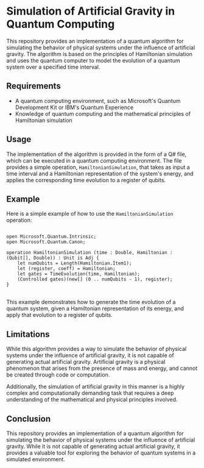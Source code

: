 <h1>Simulation of Artificial Gravity in Quantum Computing</h1>

<p>This repository provides an implementation of a quantum algorithm for simulating the behavior of physical systems under the influence of artificial gravity. The algorithm is based on the principles of Hamiltonian simulation and uses the quantum computer to model the evolution of a quantum system over a specified time interval.</p>

<h2>Requirements</h2>

<ul>
  <li>A quantum computing environment, such as Microsoft's Quantum Development Kit or IBM's Quantum Experience</li>
  <li>Knowledge of quantum computing and the mathematical principles of Hamiltonian simulation</li>
</ul>

<h2>Usage</h2>

<p>The implementation of the algorithm is provided in the form of a Q# file, which can be executed in a quantum computing environment. The file provides a simple operation, <code>HamiltonianSimulation</code>, that takes as input a time interval and a Hamiltonian representation of the system's energy, and applies the corresponding time evolution to a register of qubits.</p>

<h2>Example</h2>

<p>Here is a simple example of how to use the <code>HamiltonianSimulation</code> operation:</p>

<pre>
<code>
open Microsoft.Quantum.Intrinsic;
open Microsoft.Quantum.Canon;

operation HamiltonianSimulation (time : Double, Hamiltonian : (Qubit[], Double)) : Unit is Adj {
    let numQubits = Length(Hamiltonian.Item1);
    let (register, coeff) = Hamiltonian;
    let gates = TimeEvolution(time, Hamiltonian);
    (Controlled gates)(new[] (0 .. numQubits - 1), register);
}
</code>
</pre>

<p>This example demonstrates how to generate the time evolution of a quantum system, given a Hamiltonian representation of its energy, and apply that evolution to a register of qubits.</p>

<h2>Limitations</h2>

<p>While this algorithm provides a way to simulate the behavior of physical systems under the influence of artificial gravity, it is not capable of generating actual artificial gravity. Artificial gravity is a physical phenomenon that arises from the presence of mass and energy, and cannot be created through code or computation.</p>

<p>Additionally, the simulation of artificial gravity in this manner is a highly complex and computationally demanding task that requires a deep understanding of the mathematical and physical principles involved.</p>

<h2>Conclusion</h2>

<p>This repository provides an implementation of a quantum algorithm for simulating the behavior of physical systems under the influence of artificial gravity. While it is not capable of generating actual artificial gravity, it provides a valuable tool for exploring the behavior of quantum systems in a simulated environment.</p>
